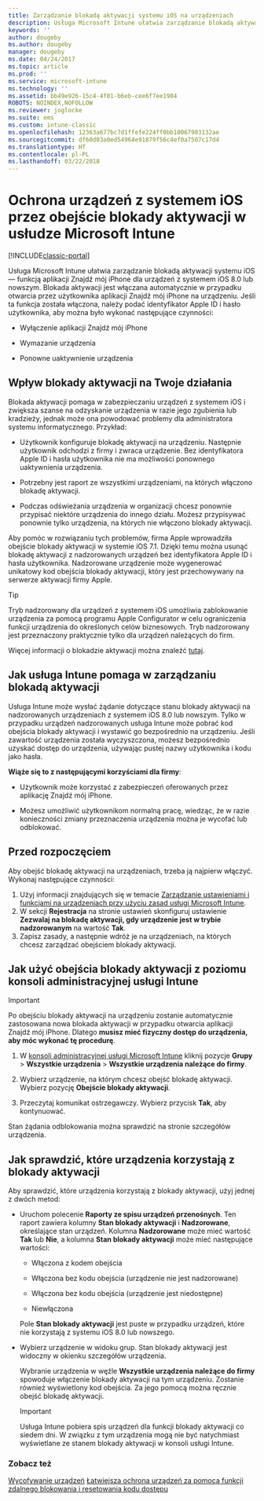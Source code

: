 ```yaml
---
title: Zarządzanie blokadą aktywacji systemu iOS na urządzeniach
description: Usługa Microsoft Intune ułatwia zarządzanie blokadą aktywacji systemu iOS — funkcją aplikacji Znajdź mój iPhone dla urządzeń z systemem iOS 7.1 lub nowszym.
keywords: ''
author: dougeby
ms.author: dougeby
manager: dougeby
ms.date: 04/24/2017
ms.topic: article
ms.prod: ''
ms.service: microsoft-intune
ms.technology: ''
ms.assetid: bb49e926-15c4-4f01-b6eb-cee6f7ee1984
ROBOTS: NOINDEX,NOFOLLOW
ms.reviewer: joglocke
ms.suite: ems
ms.custom: intune-classic
ms.openlocfilehash: 12363a677bc7d1ffefe224ff0bb10067903132ae
ms.sourcegitcommit: df60d03a0ed54964e91879f56c4ef0a7507c17d4
ms.translationtype: HT
ms.contentlocale: pl-PL
ms.lasthandoff: 03/22/2018
---
```

# <a name="help-protect-ios-devices-with-activation-lock-bypass-for-microsoft-intune"></a>Ochrona urządzeń z systemem iOS przez obejście blokady aktywacji w usłudze Microsoft Intune

[!INCLUDE[classic-portal](../includes/classic-portal.md)]

Usługa Microsoft Intune ułatwia zarządzanie blokadą aktywacji systemu iOS — funkcją aplikacji Znajdź mój iPhone dla urządzeń z systemem iOS 8.0 lub nowszym. Blokada aktywacji jest włączana automatycznie w przypadku otwarcia przez użytkownika aplikacji Znajdź mój iPhone na urządzeniu. Jeśli ta funkcja została włączona, należy podać identyfikator Apple ID i hasło użytkownika, aby można było wykonać następujące czynności: 

-   Wyłączenie aplikacji Znajdź mój iPhone

-   Wymazanie urządzenia

-   Ponowne uaktywnienie urządzenia

## <a name="how-activation-lock-affects-you"></a>Wpływ blokady aktywacji na Twoje działania
Blokada aktywacji pomaga w zabezpieczaniu urządzeń z systemem iOS i zwiększa szanse na odzyskanie urządzenia w razie jego zgubienia lub kradzieży, jednak może ona powodować problemy dla administratora systemu informatycznego. Przykład:

-   Użytkownik konfiguruje blokadę aktywacji na urządzeniu. Następnie użytkownik odchodzi z firmy i zwraca urządzenie. Bez identyfikatora Apple ID i hasła użytkownika nie ma możliwości ponownego uaktywnienia urządzenia.

-   Potrzebny jest raport ze wszystkimi urządzeniami, na których włączono blokadę aktywacji.

-   Podczas odświeżania urządzenia w organizacji chcesz ponownie przypisać niektóre urządzenia do innego działu. Możesz przypisywać ponownie tylko urządzenia, na których nie włączono blokady aktywacji.

Aby pomóc w rozwiązaniu tych problemów, firma Apple wprowadziła obejście blokady aktywacji w systemie iOS 7.1. Dzięki temu można usunąć blokadę aktywacji z nadzorowanych urządzeń bez identyfikatora Apple ID i hasła użytkownika. Nadzorowane urządzenie może wygenerować unikatowy kod obejścia blokady aktywacji, który jest przechowywany na serwerze aktywacji firmy Apple.

> [!TIP]
> Tryb nadzorowany dla urządzeń z systemem iOS umożliwia zablokowanie urządzenia za pomocą programu Apple Configurator w celu ograniczenia funkcji urządzenia do określonych celów biznesowych. Tryb nadzorowany jest przeznaczony praktycznie tylko dla urządzeń należących do firm.

Więcej informacji o blokadzie aktywacji można znaleźć [tutaj](https://support.apple.com/en-us/HT201365).

## <a name="how-intune-helps-you-manage-activation-lock"></a>Jak usługa Intune pomaga w zarządzaniu blokadą aktywacji
Usługa Intune może wysłać żądanie dotyczące stanu blokady aktywacji na nadzorowanych urządzeniach z systemem iOS 8.0 lub nowszym. Tylko w przypadku urządzeń nadzorowanych usługa Intune może pobrać kod obejścia blokady aktywacji i wystawić go bezpośrednio na urządzeniu. Jeśli zawartość urządzenia została wyczyszczona, możesz bezpośrednio uzyskać dostęp do urządzenia, używając pustej nazwy użytkownika i kodu jako hasła.

**Wiąże się to z następującymi korzyściami dla firmy**:

-   Użytkownik może korzystać z zabezpieczeń oferowanych przez aplikację Znajdź mój iPhone.

-   Możesz umożliwić użytkownikom normalną pracę, wiedząc, że w razie konieczności zmiany przeznaczenia urządzenia można je wycofać lub odblokować.

## <a name="before-you-start"></a>Przed rozpoczęciem

Aby obejść blokadę aktywacji na urządzeniach, trzeba ją najpierw włączyć. Wykonaj następujące czynności:

1. Użyj informacji znajdujących się w temacie [Zarządzanie ustawieniami i funkcjami na urządzeniach przy użyciu zasad usługi Microsoft Intune](/intune-classic/deploy-use/ios-policy-settings-in-microsoft-intune).
2. W sekcji **Rejestracja** na stronie ustawień skonfiguruj ustawienie **Zezwalaj na blokadę aktywacji, gdy urządzenie jest w trybie nadzorowanym** na wartość **Tak**.
3. Zapisz zasady, a następnie wdróż je na urządzeniach, na których chcesz zarządzać obejściem blokady aktywacji.

## <a name="how-to-use-activation-lock-bypass-from-the-intune-admin-console"></a>Jak użyć obejścia blokady aktywacji z poziomu konsoli administracyjnej usługi Intune
> [!IMPORTANT]
> Po obejściu blokady aktywacji na urządzeniu zostanie automatycznie zastosowana nowa blokada aktywacji w przypadku otwarcia aplikacji Znajdź mój iPhone. Dlatego **musisz mieć fizyczny dostęp do urządzenia, aby móc wykonać tę procedurę**.

1.  W [konsoli administracyjnej usługi Microsoft Intune](https://manage.microsoft.com) kliknij pozycje **Grupy** &gt; **Wszystkie urządzenia** &gt; **Wszystkie urządzenia należące do firmy**.

2.  Wybierz urządzenie, na którym chcesz obejść blokadę aktywacji. Wybierz pozycję **Obejście blokady aktywacji**.

3.  Przeczytaj komunikat ostrzegawczy. Wybierz przycisk **Tak**, aby kontynuować.

Stan żądania odblokowania można sprawdzić na stronie szczegółów urządzenia.

## <a name="how-to-see-which-devices-are-using-activation-lock"></a>Jak sprawdzić, które urządzenia korzystają z blokady aktywacji
Aby sprawdzić, które urządzenia korzystają z blokady aktywacji, użyj jednej z dwóch metod:

-   Uruchom polecenie **Raporty ze spisu urządzeń przenośnych**. Ten raport zawiera kolumny **Stan blokady aktywacji** i **Nadzorowane**, określające stan urządzeń. Kolumna **Nadzorowane** może mieć wartość **Tak** lub **Nie**, a kolumna **Stan blokady aktywacji** może mieć następujące wartości:

    -   Włączona z kodem obejścia

    -   Włączona bez kodu obejścia (urządzenie nie jest nadzorowane)

    -   Włączona bez kodu obejścia (urządzenie jest niedostępne)

    -   Niewłączona

    Pole **Stan blokady aktywacji** jest puste w przypadku urządzeń, które nie korzystają z systemu iOS 8.0 lub nowszego.

-   Wybierz urządzenie w widoku grup. Stan blokady aktywacji jest widoczny w okienku szczegółów urządzenia.

    Wybranie urządzenia w węźle **Wszystkie urządzenia należące do firmy** spowoduje włączenie blokady aktywacji na tym urządzeniu. Zostanie również wyświetlony kod obejścia. Za jego pomocą można ręcznie obejść blokadę aktywacji.

    > [!IMPORTANT]
    >Usługa Intune pobiera spis urządzeń dla funkcji blokady aktywacji co siedem dni. W związku z tym urządzenia mogą nie być natychmiast wyświetlane ze stanem blokady aktywacji w konsoli usługi Intune.


### <a name="see-also"></a>Zobacz też
[Wycofywanie urządzeń](retire-devices-from-microsoft-intune-management.md)
[Łatwiejsza ochrona urządzeń za pomocą funkcji zdalnego blokowania i resetowania kodu dostępu](use-remote-lock-and-passcode-reset-in-microsoft-intune.md)

